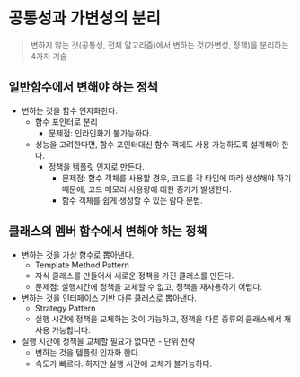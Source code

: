 
# 공통성과 가변성의 분리
> 변하지 않는 것(공통성, 전체 알고리즘)에서 변하는 것(가변성, 정책)을 분리하는 4가지 기술

## 일반함수에서 변해야 하는 정책
* 변하는 것을 함수 인자화한다.
  * 함수 포인터로 분리
    * 문제점: 인라인화가 불가능하다.
  * 성능을 고려한다면, 함수 포인터대신 함수 객체도 사용
    가능하도록 설계해야 한다.
    * 정책을 템플릿 인자로 만든다.
      * 문제점: 함수 객체를 사용할 경우, 코드를 각 타입에
        따라 생성해야 하기 때문에, 코드 메모리 사용량에 대한
        증가가 발생한다.
      * 함수 객체를 쉽게 생성할 수 있는 람다 문법.

## 클래스의 멤버 함수에서 변해야 하는 정책
* 변하는 것을 가상 함수로 뽑아낸다.
  * Template Method Pattern
  * 자식 클래스를 만들어서 새로운 정책을 가진 클래스를
    만든다.
  * 문제점: 실행시간에 정책을 교체할 수 없고, 정책을 재사용하기 어렵다.
* 변하는 것을 인터페이스 기반 다른 클래스로 뽑아낸다.
  * Strategy Pattern
  * 실행 시간에 정책을 교체하는 것이 가능하고, 정책을 다른 종류의 클래스에서 재사용 가능합니다.
* 실행 시간에 정책을 교체할 필요가 없다면 - 단위 전략
  * 변하는 것을 템플릿 인자화 한다.
  * 속도가 빠르다. 하지만 실행 시간에 교체가 불가능하다.
